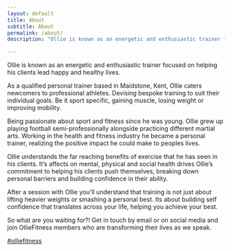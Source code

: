 ```yaml
---
layout: default
title: About
subtitle: About
permalink: /about/
description: "Ollie is known as an energetic and enthusiastic trainer focused on helping his clients lead happy and  healthy lives.  As a qualified personal trainer based in Maidstone, Kent, Ollie caters newcomers to professional athletes. Devising bespoke training to suit there individual goals. Be it sport specific,  gaining muscle, losing weight or improving mobility."

---
```




Ollie is known as an energetic and enthusiastic trainer focused on helping his clients lead happy and  healthy lives.

As a qualified personal trainer based in Maidstone, Kent, Ollie caters newcomers to professional athletes. Devising bespoke training to suit their individual goals. Be it sport specific,  gaining muscle, losing weight or improving mobility.

Being passionate about sport and fitness since he was young. Ollie grew up playing football semi-professionally alongside practicing different martial arts. Working in the health and fitness industry he became a personal trainer, realizing the positive impact he could make to peoples lives.

Ollie understands the far reaching benefits of exercise that he has seen in his clients. It’s affects on mental, physical and social health drives Ollie’s commitment to helping his clients push themselves, breaking down personal barriers and building confidence in their ability.

After a session with Ollie you'll understand that training is not just about lifting heavier weights or smashing a personal best. Its about building self confidence that translates across your life, helping you achieve your best. 

So what are you waiting for?! Get in touch by email or on social media and join OllieFitness members who are transforming their lives as we speak.

<a class="team" href="https://www.instagram.com/explore/tags/olliefitness/">#olliefitness</a> 